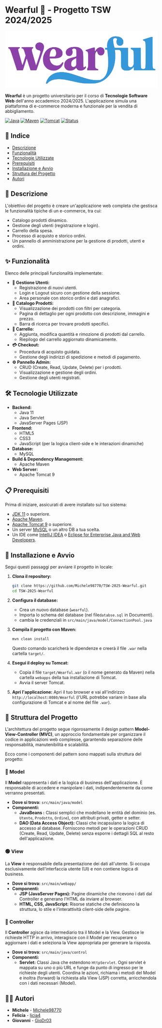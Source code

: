 # Wearful 👕 - Progetto TSW 2024/2025
![logo Wearful](./src/main/webapp/img/wide_logo.png)

**Wearful** è un progetto universitario per il corso di **Tecnologie Software Web** dell'anno accademico 2024/2025. L'applicazione simula una piattaforma di e-commerce moderna e funzionale per la vendita di abbigliamento.

[![Java](https://img.shields.io/badge/Java-11-blue.svg)](https://jdk.java.net/java-se-ri/11-MR3)
[![Maven](https://img.shields.io/badge/Maven-4.0.0-red.svg)](https://maven.apache.org/)
[![Tomcat](https://img.shields.io/badge/Tomcat-9-yellow.svg)](https://tomcat.apache.org/download-90.cgi)
[![Status](https://img.shields.io/badge/status-completato-gree.svg)](https://github.com/Michele98770/TSW-2025-Wearful)

## 📜 Indice

*   [Descrizione](#-descrizione)
*   [Funzionalità](#-funzionalità)
*   [Tecnologie Utilizzate](#-tecnologie-utilizzate)
*   [Prerequisiti](#-prerequisiti)
*   [Installazione e Avvio](#-installazione-e-avvio)
*   [Struttura del Progetto](#-struttura-del-progetto)
*   [Autori](#-autori)

## 📝 Descrizione

L'obiettivo del progetto è creare un'applicazione web completa che gestisca le funzionalità tipiche di un e-commerce, tra cui:
*   Catalogo prodotti dinamico.
*   Gestione degli utenti (registrazione e login).
*   Carrello della spesa.
*   Processo di acquisto e storico ordini.
*   Un pannello di amministrazione per la gestione di prodotti, utenti e ordini.

## ✨ Funzionalità

Elenco delle principali funzionalità implementate:

*   **👤 Gestione Utenti:**
    *   Registrazione di nuovi utenti.
    *   Login e Logout sicuro con gestione della sessione.
    *   Area personale con storico ordini e dati anagrafici.
*   **👕 Catalogo Prodotti:**
    *   Visualizzazione dei prodotti con filtri per categoria.
    *   Pagina di dettaglio per ogni prodotto con descrizione, immagini e prezzo.
    *   Barra di ricerca per trovare prodotti specifici.
*   **🛒 Carrello:**
    *   Aggiunta, modifica quantità e rimozione di prodotti dal carrello.
    *   Riepilogo del carrello aggiornato dinamicamente.
*   **💳 Checkout:**
    *   Procedura di acquisto guidata.
    *   Gestione degli indirizzi di spedizione e metodi di pagamento.
*   **⚙️ Pannello Admin:**
    *   CRUD (Create, Read, Update, Delete) per i prodotti.
    *   Visualizzazione e gestione degli ordini.
    *   Gestione degli utenti registrati.

## 🛠️ Tecnologie Utilizzate

*   **Backend:**
    *   Java 11
    *   Java Servlet
    *   JavaServer Pages (JSP)
*   **Frontend:**
    *   HTML5
    *   CSS3
    *   JavaScript (per la logica client-side e le interazioni dinamiche)
*   **Database:**
    *   MySQL 
*   **Build & Dependency Management:**
    *   Apache Maven
*   **Web Server:**
    *   Apache Tomcat 9

## 📋 Prerequisiti

Prima di iniziare, assicurati di avere installato sul tuo sistema:
*   [JDK 11](https://jdk.java.net/java-se-ri/11-MR3) o superiore.
*   [Apache Maven](https://maven.apache.org/download.cgi).
*   [Apache Tomcat 9](https://tomcat.apache.org/download-90.cgi) o superiore.
*   Un server [MySQL](https://dev.mysql.com/downloads/mysql/) o un altro DB a tua scelta.
*   Un IDE come [IntelliJ IDEA](https://www.jetbrains.com/idea/) o [Eclipse for Enterprise Java and Web Developers](https://www.eclipse.org/downloads/packages/).

## 🚀 Installazione e Avvio

Segui questi passaggi per avviare il progetto in locale:

1.  **Clona il repository:**
    ```bash
    git clone https://github.com/Michele98770/TSW-2025-Wearful.git
    cd TSW-2025-Wearful
    ```

2.  **Configura il database:**
    *   Crea un nuovo database (`wearful`).
    *   Importa lo schema del database (nel file`databse.sql` in Documenti).
    *   cambia le credenziali in `src/main/java/model/ConnectionPool.java`
3.  **Compila il progetto con Maven:**
    ```bash
    mvn clean install
    ```
    Questo comando scaricherà le dipendenze e creerà il file `.war` nella cartella `target/`.

4.  **Esegui il deploy su Tomcat:**
    *   Copia il file `target/Wearful.war` (o il nome generato da Maven) nella cartella `webapps` della tua installazione di Tomcat.
    *   Avvia il server Tomcat.

5.  **Apri l'applicazione:**
    Apri il tuo browser e vai all'indirizzo `http://localhost:8080/Wearful` (l'URL potrebbe variare in base alla configurazione di Tomcat e al nome del file `.war`).

## 📁 Struttura del Progetto
L'architettura del progetto segue rigorosamente il design pattern **Model-View-Controller (MVC)**, un approccio fondamentale per organizzare il codice in applicazioni web complesse, garantendo separazione delle responsabilità, manutenibilità e scalabilità.

Ecco come i componenti del pattern sono mappati sulla struttura del progetto:

### 🔵 Model
Il **Model** rappresenta i dati e la logica di business dell'applicazione. È responsabile di accedere e manipolare i dati, indipendentemente da come verranno presentati.
*   **Dove si trova:** `src/main/java/model`
*   **Componenti:**
    *   **JavaBeans :** Classi semplici che modellano le entità del dominio (es. `Utente`, `Prodotto`, `Ordine`), con attributi privati, getter e setter.
    *   **DAO (Data Access Object):** Classi che incapsulano la logica di accesso al database. Forniscono metodi per le operazioni CRUD (Create, Read, Update, Delete) senza esporre i dettagli SQL al resto dell'applicazione.

### 🟢 View
La **View** è responsabile della presentazione dei dati all'utente. Si occupa esclusivamente dell'interfaccia utente (UI) e non contiene logica di business.
*   **Dove si trova:** `src/main/webapp/`
*   **Componenti:**
    *   **JSP (JavaServer Pages):** Pagine dinamiche che ricevono i dati dal Controller e generano l'HTML da inviare al browser.
    *   **HTML, CSS, JavaScript:** Risorse statiche che definiscono la struttura, lo stile e l'interattività client-side delle pagine.

### 🔴 Controller
Il **Controller** agisce da intermediario tra il Model e la View. Gestisce le richieste HTTP in arrivo, interagisce con il Model per recuperare o aggiornare i dati e seleziona la View appropriata per generare la risposta.
*   **Dove si trova:** `src/main/java/control`
*   **Componenti:**
    *   **Servlet:** Classi Java che estendono `HttpServlet`. Ogni servlet è mappata su uno o più URL e funge da punto di ingresso per le richieste degli utenti. Coordina le azioni, richiama i metodi del Model e inoltra (forward) la richiesta alla View (JSP) corretta, arricchendola con i dati necessari (Model).

## 👨‍💻 Autori

*   **Michele** - [Michele98770](https://github.com/Michele98770)
*  **Felicia** - [ljcia4](https://github.com/ljcia4)
*  **Giovanni** - [GioDr03](https://github.com/Giodr03)
